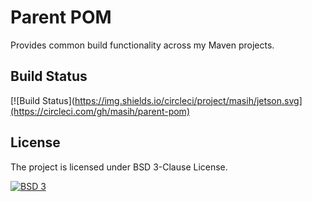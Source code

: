 Parent POM
==========

Provides common build functionality across my Maven projects.

## Build Status
[![Build Status](https://img.shields.io/circleci/project/masih/jetson.svg](https://circleci.com/gh/masih/parent-pom)

## License
The project is licensed under BSD 3-Clause License.

[![BSD 3](https://img.shields.io/badge/License-BSD%203-green.svg)](http://opensource.org/licenses/BSD-3-Clause)
